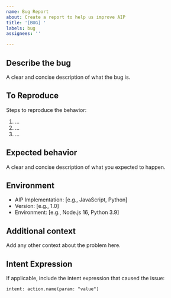 ```yaml
---
name: Bug Report
about: Create a report to help us improve AIP
title: '[BUG] '
labels: bug
assignees: ''

---
```


## Describe the bug
A clear and concise description of what the bug is.

## To Reproduce
Steps to reproduce the behavior:
1. ...
2. ...
3. ...

## Expected behavior
A clear and concise description of what you expected to happen.

## Environment
- AIP Implementation: [e.g., JavaScript, Python]
- Version: [e.g., 1.0]
- Environment: [e.g., Node.js 16, Python 3.9]

## Additional context
Add any other context about the problem here.

## Intent Expression
If applicable, include the intent expression that caused the issue:
```
intent: action.name(param: "value")
```
